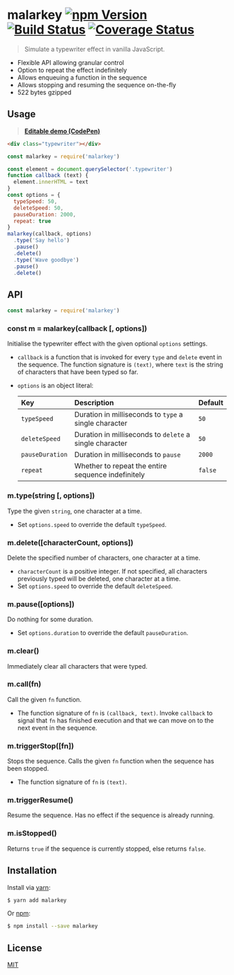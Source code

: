 # malarkey [![npm Version](http://img.shields.io/npm/v/malarkey.svg?style=flat)](https://www.npmjs.org/package/malarkey) [![Build Status](https://img.shields.io/travis/yuanqing/malarkey.svg?branch=master&style=flat)](https://travis-ci.org/yuanqing/malarkey) [![Coverage Status](https://img.shields.io/coveralls/yuanqing/malarkey.svg?style=flat)](https://coveralls.io/r/yuanqing/malarkey)

> Simulate a typewriter effect in vanilla JavaScript.

- Flexible API allowing granular control
- Option to repeat the effect indefinitely
- Allows enqueuing a function in the sequence
- Allows stopping and resuming the sequence on-the-fly
- 522 bytes gzipped

## Usage

> [**Editable demo (CodePen)**](https://codepen.io/lyuanqing/pen/oqgOMK)

```html
<div class="typewriter"></div>
```

```js
const malarkey = require('malarkey')

const element = document.querySelector('.typewriter')
function callback (text) {
  element.innerHTML = text
}
const options = {
  typeSpeed: 50,
  deleteSpeed: 50,
  pauseDuration: 2000,
  repeat: true
}
malarkey(callback, options)
  .type('Say hello')
  .pause()
  .delete()
  .type('Wave goodbye')
  .pause()
  .delete()
```

## API

```js
const malarkey = require('malarkey')
```

### const m = malarkey(callback [, options])

Initialise the typewriter effect with the given optional `options` settings.

- `callback` is a function that is invoked for every `type` and `delete` event in the sequence. The function signature is `(text)`, where `text` is the string of characters that have been typed so far.

- `options` is an object literal:

    Key | Description | Default
    :--|:--|:--
    `typeSpeed` | Duration in milliseconds to `type` a single character | `50`
    `deleteSpeed` | Duration in milliseconds to `delete` a single character | `50`
    `pauseDuration` | Duration in milliseconds to `pause` | `2000`
    `repeat` | Whether to repeat the entire sequence indefinitely | `false`

### m.type(string [, options])

Type the given `string`, one character at a time.

- Set `options.speed` to override the default `typeSpeed`.

### m.delete([characterCount, options])

Delete the specified number of characters, one character at a time.

- `characterCount` is a positive integer. If not specified, all characters previously typed will be deleted, one character at a time.
- Set `options.speed` to override the default `deleteSpeed`.

### m.pause([options])

Do nothing for some duration.

- Set `options.duration` to override the default `pauseDuration`.

### m.clear()

Immediately clear all characters that were typed.

### m.call(fn)

Call the given `fn` function.

- The function signature of `fn` is `(callback, text)`. Invoke `callback` to signal that `fn` has finished execution and that we can move on to the next event in the sequence.

### m.triggerStop([fn])

Stops the sequence. Calls the given `fn` function when the sequence has been stopped.

- The function signature of `fn` is `(text)`.

### m.triggerResume()

Resume the sequence. Has no effect if the sequence is already running.

### m.isStopped()

Returns `true` if the sequence is currently stopped, else returns `false`.

## Installation

Install via [yarn](https://yarnpkg.com):

```sh
$ yarn add malarkey
```

Or [npm](https://npmjs.com):

```sh
$ npm install --save malarkey
```

## License

[MIT](LICENSE.md)
